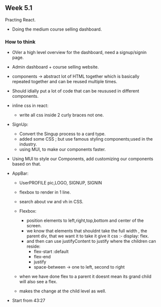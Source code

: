 
## Week 5.1 
Practing React.

- Doing the medium course selling dashboard.

### How to think 
- OVer a high level overview for the dashboard, need a signup/signin page.
- Admin dashboard + course selling website.
- components -> abstract lot of HTML together which is basically repeated together and can be reused multiple times.
- Should idially put a lot of code that can be reusused in different components.
- inline css in react:
  - write all css inside 2 curly braces not one.
  
- SignUp:
  - Convert the Singup process to a card type.
  - added some CSS ; but use famous styling components;used in the industry.
  - using MUI, to make our components faster.

- Using MUI to style our Components, add customizing our components based on that.

- AppBar:
  - UserPROFILE pic,LOGO, SIGNUP, SIGNIN
  - flexbox to render in 1 line.
  - search about vw and vh in CSS.
  - Flexbox:
    - position elements to left,right,top,bottom and center of the screen.
    - we know that elements that shouldnt take the full width , the parent div, that we want it to take it give it css :- display: flex.
    - and then can use justifyContent to justify where the children can reside:
      - flex-start :default 
      - flex-end 
      - justify
      - space-between -> one to left, second to right 

  - when we have done flex to a parent it doesnt mean its grand child will also see a flex.
  - makes the change at the child level as well.

- Start from 43:27
